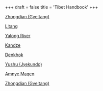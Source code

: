 +++
draft = false
title = 'Tibet Handbook'
+++

[Zhongdian (Gyeltang)](/images/maps/dorje/zhongdian.jpg)

[Litang](/images/maps/dorje/litang.jpg)

[Yalong River](/images/maps/dorje/yalong.jpg)

[Kandze](/images/maps/dorje/kandze.jpg)

[Denkhok](/images/maps/dorje/denkhok.jpg)

[Yushu (Jyekundo)](/images/maps/dorje/yushu.jpg)

[Amnye Maqen](/images/maps/dorje/maqen.jpg)

[Zhongdian (Gyeltang)](/images/maps/dorje/zhongdian.jpg)